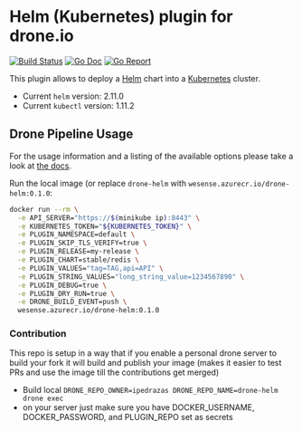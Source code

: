 # Helm (Kubernetes) plugin for drone.io
[![Build Status](https://ci.wesense.cloud/api/badges/schrodit/drone-helm/status.svg)](https://ci.wesense.cloud/schrodit/drone-helm)
[![Go Doc](https://godoc.org/github.com/schrodit/drone-helm?status.svg)](http://godoc.org/github.com/schrodit/drone-helm)
[![Go Report](https://goreportcard.com/badge/github.com/schrodit/drone-helm)](https://goreportcard.com/report/github.com/schrodit/drone-helm)

This plugin allows to deploy a [Helm](https://github.com/kubernetes/helm) chart into a [Kubernetes](https://github.com/kubernetes/kubernetes) cluster.

* Current `helm` version: 2.11.0
* Current `kubectl` version: 1.11.2

## Drone Pipeline Usage

For the usage information and a listing of the available options please take a look at [the docs](DOCS.md).


Run the local image (or replace `drone-helm` with `wesense.azurecr.io/drone-helm:0.1.0`:

```bash
docker run --rm \
  -e API_SERVER="https://$(minikube ip):8443" \
  -e KUBERNETES_TOKEN="${KUBERNETES_TOKEN}" \
  -e PLUGIN_NAMESPACE=default \
  -e PLUGIN_SKIP_TLS_VERIFY=true \
  -e PLUGIN_RELEASE=my-release \
  -e PLUGIN_CHART=stable/redis \
  -e PLUGIN_VALUES="tag=TAG,api=API" \
  -e PLUGIN_STRING_VALUES="long_string_value=1234567890" \
  -e PLUGIN_DEBUG=true \
  -e PLUGIN_DRY_RUN=true \
  -e DRONE_BUILD_EVENT=push \
  wesense.azurecr.io/drone-helm:0.1.0
```

### Contribution

This repo is setup in a way that if you enable a personal drone server to build your fork it will
 build and publish your image (makes it easier to test PRs and use the image till the contributions get merged)
 
* Build local ```DRONE_REPO_OWNER=ipedrazas DRONE_REPO_NAME=drone-helm drone exec```
* on your server just make sure you have DOCKER_USERNAME, DOCKER_PASSWORD, and PLUGIN_REPO set as secrets
 